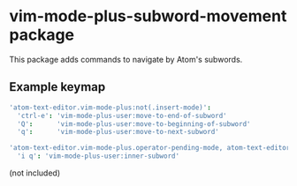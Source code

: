 # vim-mode-plus-subword-movement package

This package adds commands to navigate by Atom's subwords.

## Example keymap

```cson
'atom-text-editor.vim-mode-plus:not(.insert-mode)':
  'ctrl-e': 'vim-mode-plus-user:move-to-end-of-subword'
  'Q':      'vim-mode-plus-user:move-to-beginning-of-subword'
  'q':      'vim-mode-plus-user:move-to-next-subword'

'atom-text-editor.vim-mode-plus.operator-pending-mode, atom-text-editor.vim-mode-plus.visual-mode':
  'i q': 'vim-mode-plus-user:inner-subword'
  ```

  (not included)
